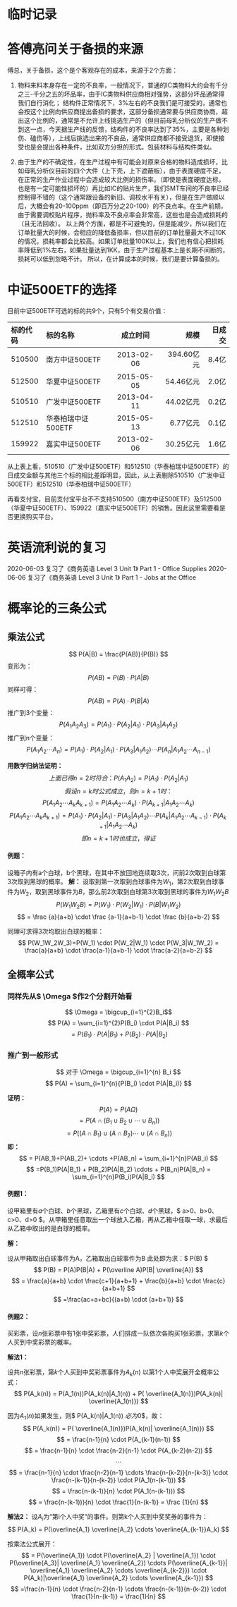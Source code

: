 # 临时记录

# 答傅亮问关于备损的来源

傅总，关于备损，这个是个客观存在的成本，来源于2个方面：

1. 物料来料本身存在一定的不良率，一般情况下，普通的IC类物料大约会有千分之三-千分之五的坏品率，由于IC类物料供应商相对强势，这部分坏品通常得我们自行消化；
结构件正常情况下，3%左右的不良我们是可接受的，通常也会按这个比例向供应商提出备损的要求，这部分备损通常要与供应商协商，超出这个比例的，通常是不允许上线挑选生产的（但目前母乳分析仪的生产做不到这一点，今天据生产线的反馈，结构件的不良率达到了35%，主要是各种划伤、磕伤等），上线后挑选出来的不良品，通常供应商都不接受退货，即使接受也是会提出各种条件，比如双方分担的形式。包装材料与结构件类似。

2. 由于生产的不确定性，在生产过程中有可能会对原来合格的物料造成损坏，比如母乳分析仪目前的四个大件（上下壳，上下遮蔽板），由于表面硬度不足，在正常的生产作业过程中会造成较大比例的损伤率。（即使是表面硬度达标，也是有一定可能性损坏的）再比如IC的贴片生产，我们SMT车间的不良率已经控制得不错的（这个通常跟设备的新旧、调校水平有关），但是在生产做顺以后，大概会有20-100ppm（即百万分之20-100）的不良点率。在生产前期，由于需要调校贴片程序，抛料率及不良点率会非常高，这些也是会造成损耗的（且无法回收）。
以上两个方面，都是不可避免的，但是能减少，所以我们在订单批量大的时候，会相应的降低备损率，但以目前的订单批量最大不过10K的情况，损耗率都会比较高。如果订单批量100K以上，我们也有信心把损耗率降低到1%左右，如果批量达到1KK，由于生产过程基本上是长期不间断的，损耗可以低到忽略不计。
所以，在计算成本的时候，我们是要计算备损的。

# 中证500ETF的选择

目前中证500ETF可选的标的共9个，只有5个有交易价值：

标的代码 | 标的名称 | 成立时间 | 规模 | 日成交
 :- | :- | :-: | -: | -:
510500 | 南方中证500ETF | 2013-02-06 | 394.60亿元 | 8.4亿
512500 | 华夏中证500ETF | 2015-05-05 |  54.46亿元 | 2.0亿
510510 | 广发中证500ETF | 2013-04-11 | 44.02亿元 | 0.2亿
512510 | 华泰柏瑞中证500ETF | 2015-05-13 | 6.77亿元 | 0.1亿
159922 | 嘉实中证500ETF | 2013-02-06 | 30.25亿元 | 1.6亿

从上表上看，510510（广发中证500ETF）和512510（华泰柏瑞中证500ETF）的日成交金额与其他三个标的相比差距明显，因此，从上表剔除510510（广发中证500ETF）和512510（华泰柏瑞中证500ETF）

再看支付宝，目前支付宝平台不不支持510500（南方中证500ETF）及512500（华夏中证500ETF）、159922（嘉实中证500ETF）的销售。因此这里需要看是否更换购买平台。

# 英语流利说的复习

2020-06-03 复习了《商务英语 Level 3 Unit 1》 Part 1 - Office Supplies
2020-06-06 复习了《商务英语 Level 3 Unit 1》 Part 1 - Jobs at the Office

# 概率论的三条公式

## 乘法公式

$$ P(A|B) = \frac{P(AB)}{P(B)} $$
变形为：
$$ P(AB) = P(B) \cdot P(A|B) $$
同样可得：
$$ P(AB) = P(A) \cdot P(B|A) $$
推广到3个变量：
$$ P(A_1A_2A_3) = P(A_1) \cdot P(A_2|A_1) \cdot P(A_3|A_1A_2) $$
推广到n个变量：
$$ P(A_1A_2 \cdots A_n) = P(A_1) \cdot P(A_2|A_1) \cdot P(A_3|A_1A_2) \cdots P(A_n|A_1A_2 \cdots A_{n-1})  $$

**用数学归纳法证明：**
$$ 上面已得n = 2时符合：P(A_1A_2) = P(A_1) \cdot P(A_2|A_1) $$
$$ 假设n=k时公式成立，则n=k+1时： $$
$$ P(A_1A_2 \cdots A_kA_{k+1}) = P(A_1A_2 \cdots A_k) \cdot P(A_{k+1}|A_1A_2 \cdots A_k) $$
$$ P(A_1A_2 \cdots A_kA_{k+1}) = P(A_1) \cdot P(A_2|A_1) \cdot P(A_3|A_1A_2) \cdots P(A_k|A_1A_2 \cdots A_{k-1}) \cdot P(A_{k+1} | A_1A_2 \cdots A_k) $$
$$ 即n=k+1时也成立，得证 $$

#### 例题：
设箱子内有a个白球，b个黑球，在其中不放回地连续取3次，问前2次取到白球第3次取到黑球的概率。
**解：**
设取到第一次取到白球事件为$W_1$，第2次取到白球事件为$W_2$，取到黑球事件为$B$，那么前2次取到白球第3次取到黑球的事件为$W_1W_2B$
$$ P(W_1W_2B)=P(W_1) \cdot P(W_2|W_1) \cdot P(B|W_1W_2) $$
$$ = \frac {a}{a+b} \cdot \frac {a-1}{a+b-1} \cdot \frac {b}{a+b-2} $$

同理可求得3次均取出白球的概率：
$$ P(W_1W_2W_3)=P(W_1) \cdot P(W_2|W_1) \cdot P(W_3|W_1W_2) = \frac{a}{a+b} \cdot \frac{a-1}{a+b-1} \cdot \frac{a-2}{a+b-2} $$

## 全概率公式

### 同样先从$ \Omega $作2个分割开始看

$$ \Omega = \bigcup_{i=1}^{2}B_i$$
$$ P(A) = \sum_{i=1}^{2}P(B_i) \cdot P(A|B_i) $$
$$ =P(B_1) \cdot P(A|B_1) + P(B_2) \cdot P(A|B_2) $$

### 推广到一般形式

$$ 对于 \Omega = \bigcup_{i=1}^{n} B_i $$
$$ P(A) = \sum_{i=1}^{n}{P(B_i) \cdot P(A|B_i)} $$

**证明：**
$$ P(A) = P(A\Omega) $$
$$ =P(A \cap (B_1 \cup B_2 \cup \cdots \cup B_n)) $$
$$ =P((A \cap B_1) \cup (A \cap B_2) \cdots \cup (A \cap B_n)) $$
**即：**
$$ = P(AB_1)+P(AB_2)+ \cdots +P(AB_n) = \sum_{i=1}^{n}P(AB_i) $$
$$ =P(B_1)P(A|B_1) + P(B_2)P(A|B_2) \cdots + P(B_n)P(A|B_n) = \sum_{i=1}^{n}P(B_i)P(A|B_i) $$

#### 例题1：

设甲箱里有$a$个白球、$b$个黑球，乙箱里有$c$个白球、$d$个黑球，$ a>0、b>0、c>0、d>0 $。从甲箱里任意取出一个球放入乙箱，再从乙箱中任取一球，求最后从乙箱中取出的是白球的概率。

**解：**

设从甲箱取出白球事件为A，乙箱取出白球事件为B
此处即为求：$ P(B) $
$$ P(B) = P(A)P(B|A) + P(\overline A)P(B| \overline{A}) $$
$$ = \frac{a}{a+b} \cdot \frac{c+1}{a+b+1} + \frac{b}{a+b} \cdot \frac{c}{a+b+1} $$
$$ =\frac{ac+a+bc}{(a+b) \cdot (a+b+1)} $$

#### 例题2：

买彩票，设$n$张彩票中有1张中奖彩票，人们排成一队依次各购买1张彩票，求第$k$个人买到中奖彩票的概率。

**解法1：**

设共$n$张彩票，第$k$个人买到中奖彩票事件为$A_k(n)$
以第1个人中奖展开全概率公式：
$$ P(A_k(n)) = P(A_1(n))P(A_k(n)|A_1(n)) + P( \overline{A_1(n)})P(A_k(n)| \overline{A_1(n)}) $$

因为$A_1(n)$如果发生，则$ P(A_k(n)|A_1(n)) $必为$0$，故：
$$ P(A_k(n)) = P( \overline{A_1(n)})P(A_k(n)| \overline{A_1(n)}) $$
$$ = \frac{n-1}{n} \cdot P(A_{k-1}(n-1)) $$
$$ = \frac{n-1}{n} \cdot \frac{n-2}{n-1} \cdot P(A_{k-2}(n-2)) $$
$$ \cdots $$
$$ = \frac{n-1}{n} \cdot \frac{n-2}{n-1} \cdots \frac{n-(k-2)}{n-(k-3)} \cdot \frac{n-(k-1)}{n-(k-2)} \cdot P(A_1(n-(k-1))) $$
$$ = \frac{n-(k-1)}{n} \cdot P(A_1(n-(k-1))) $$
$$ = \frac{n-(k-1))}{n} \cdot \frac{1}{n-(k-1)} = \frac {1}{n} $$

**解法2：**
设$A_i$为“第i个人中奖”的事件。则第k个人买到中奖奖券的事件为：
$$ P(A_k) = P(\overline{A_1} \overline{A_2} \cdots \overline{A_{k-1}}A_k) $$

按乘法公式展开：
$$ = P(\overline{A_1}) \cdot P(\overline{A_2} | \overline{A_1}) \cdot P(\overline{A_3}| \overline{A_1} \overline{A_2}) \cdots P(\overline{A_{k-1}}| \overline{A_1} \overline{A_2} \cdots \overline{A_{k-2}}) \cdot P(A_k)|\overline{A_1} \overline{A_2} \cdots \overline{A_{k-1}}) $$
$$ =\frac{n-1}{n} \cdot \frac{n-2}{n-1} \cdots \frac{n-(k-1)}{n-(k-2)} \cdot \frac{1}{n-(k-1)} = \frac{1}{n} $$